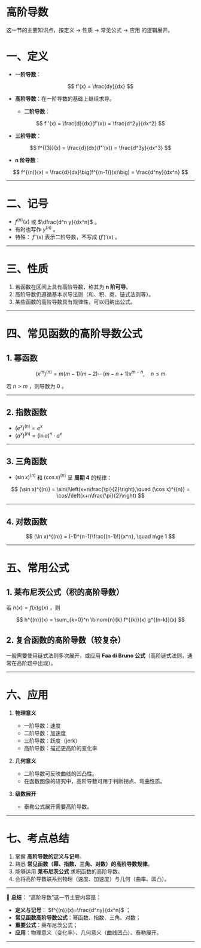 # 高阶导数
这一节的主要知识点，按定义 → 性质 → 常见公式 → 应用 的逻辑展开。  

# 一、定义

* **一阶导数**：

$$
f'(x) = \frac{dy}{dx}
$$
* **高阶导数**：在一阶导数的基础上继续求导。

  * **二阶导数**：

$$
f''(x) = \frac{d}{dx}(f'(x)) = \frac{d^2y}{dx^2}
$$
  * **三阶导数**：

$$
f^{(3)}(x) = \frac{d}{dx}(f''(x)) = \frac{d^3y}{dx^3}
$$
  * **n 阶导数**：

$$
f^{(n)}(x) = \frac{d}{dx}\big(f^{(n-1)}(x)\big) = \frac{d^ny}{dx^n}
$$

---

# 二、记号

* $f^{(n)}(x)$ 或 $\dfrac{d^n y}{dx^n}$ 。
* 有时也写作 $y^{(n)}$ 。
* 特殊： $f''(x)$ 表示二阶导数，不写成 $(f')'(x)$ 。

---

# 三、性质

1. 若函数在区间上具有高阶导数，称其为 **n 阶可导**。
2. 高阶导数仍遵循基本求导法则（和、积、商、链式法则等）。
3. 某些函数的高阶导数具有规律性，可以归纳出公式。

---

# 四、常见函数的高阶导数公式

## 1. 幂函数

$$
(x^m)^{(n)} = m(m-1)(m-2)\cdots(m-n+1)x^{m-n},\quad n\le m
$$

若 $n>m$ ，则导数为 $0$ 。

---

## 2. 指数函数

* $(e^x)^{(n)} = e^x$
* $(a^x)^{(n)} = (\ln a)^n \cdot a^x$

---

## 3. 三角函数

* $(\sin x)^{(n)}$ 和 $(\cos x)^{(n)}$ 呈 **周期 4** 的规律：

$$
(\sin x)^{(n)} = \sin\!\left(x+n\frac{\pi}{2}\right),\quad
(\cos x)^{(n)} = \cos\!\left(x+n\frac{\pi}{2}\right)
$$

---

## 4. 对数函数

$$
(\ln x)^{(n)} = (-1)^{n-1}\frac{(n-1)!}{x^n}, \quad n\ge 1
$$

---

# 五、常用公式

## 1. 莱布尼茨公式（积的高阶导数）

若 $h(x)=f(x)g(x)$ ，则

$$
h^{(n)}(x) = \sum_{k=0}^n \binom{n}{k} f^{(k)}(x) g^{(n-k)}(x)
$$

## 2. 复合函数的高阶导数（较复杂）

一般需要使用链式法则多次展开，或应用 **Faa di Bruno 公式**（高阶链式法则，通常在高阶题中出现）。

---

# 六、应用

1. **物理意义**

   * 一阶导数：速度
   * 二阶导数：加速度
   * 三阶导数：跃度（jerk）
   * 高阶导数：描述更高阶的变化率

2. **几何意义**

   * 二阶导数可反映曲线的凹凸性。
   * 在函数图像的研究中，高阶导数可用于判断拐点、弯曲性质。

3. **级数展开**

   * 泰勒公式展开需要高阶导数。

---

# 七、考点总结

1. 掌握 **高阶导数的定义与记号**。
2. 熟悉 **常见函数（幂、指数、三角、对数）的高阶导数规律**。
3. 能够运用 **莱布尼茨公式** 求积函数的高阶导数。
4. 会将高阶导数联系到物理（速度、加速度）与几何（曲率、凹凸）。

---

📌 **总结**：
“高阶导数”这一节主要内容是：

* **定义与记号**： $f^{(n)}(x)=\frac{d^ny}{dx^n}$ ；
* **常见函数高阶导数公式**：幂函数、指数、三角、对数；
* **重要公式**：莱布尼茨公式；
* **应用**：物理意义（变化率）、几何意义（曲线凹凸）、泰勒展开。

---




